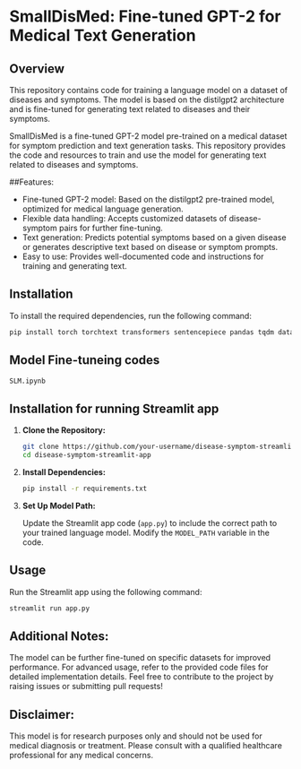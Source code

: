 # SmallDisMed: Fine-tuned GPT-2 for Medical Text Generation

## Overview

This repository contains code for training a language model on a dataset of diseases and symptoms. The model is based on the distilgpt2 architecture and is fine-tuned for generating text related to diseases and their symptoms.

SmallDisMed is a fine-tuned GPT-2 model pre-trained on a medical dataset for symptom prediction and text generation tasks. This repository provides the code and resources to train and use the model for generating text related to diseases and symptoms.



##Features:

- Fine-tuned GPT-2 model: Based on the distilgpt2 pre-trained model, optimized for medical language generation.
- Flexible data handling: Accepts customized datasets of disease-symptom pairs for further fine-tuning.
- Text generation: Predicts potential symptoms based on a given disease or generates descriptive text based on disease or symptom prompts.
- Easy to use: Provides well-documented code and instructions for training and generating text.


## Installation

To install the required dependencies, run the following command:

```bash
pip install torch torchtext transformers sentencepiece pandas tqdm datasets
```

## Model Fine-tuneing codes 
```bash
SLM.ipynb
```


## Installation for running Streamlit app

1. **Clone the Repository:**

    ```bash
    git clone https://github.com/your-username/disease-symptom-streamlit-app.git
    cd disease-symptom-streamlit-app
    ```

2. **Install Dependencies:**

    ```bash
    pip install -r requirements.txt
    ```

3. **Set Up Model Path:**

    Update the Streamlit app code (`app.py`) to include the correct path to your trained language model. Modify the `MODEL_PATH` variable in the code.

## Usage

Run the Streamlit app using the following command:

```bash
streamlit run app.py
```


## Additional Notes:
The model can be further fine-tuned on specific datasets for improved performance.
For advanced usage, refer to the provided code files for detailed implementation details.
Feel free to contribute to the project by raising issues or submitting pull requests!


## Disclaimer:
This model is for research purposes only and should not be used for medical diagnosis or treatment.
Please consult with a qualified healthcare professional for any medical concerns.
